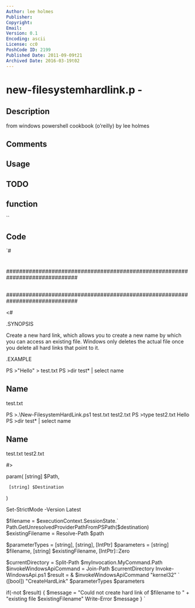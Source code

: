 ```yaml
---
Author: lee holmes
Publisher: 
Copyright: 
Email: 
Version: 0.1
Encoding: ascii
License: cc0
PoshCode ID: 2199
Published Date: 2011-09-09t21
Archived Date: 2016-03-19t02
---
```


# new-filesystemhardlink.p - 

## Description

from windows powershell cookbook (o’reilly) by lee holmes

## Comments



## Usage



## TODO



## function

``

## Code

`#
 #
 ##############################################################################
 ##
 ##
 ##
 ##############################################################################
 
 <#
 
 .SYNOPSIS
 
 Create a new hard link, which allows you to create a new name by which you
 can access an existing file. Windows only deletes the actual file once
 you delete all hard links that point to it.
 
 .EXAMPLE
 
 PS >"Hello" > test.txt
 PS >dir test* | select name
 
 Name
 ----
 test.txt
 
 PS >.\New-FilesystemHardLink.ps1 test.txt test2.txt
 PS >type test2.txt
 Hello
 PS >dir test* | select name
 
 Name
 ----
 test.txt
 test2.txt
 
 #>
 
 param(
     [string] $Path,
 
     [string] $Destination
 )
 
 Set-StrictMode -Version Latest
 
 $filename = $executionContext.SessionState.`
     Path.GetUnresolvedProviderPathFromPSPath($destination)
 $existingFilename = Resolve-Path $path
 
 $parameterTypes = [string], [string], [IntPtr]
 $parameters = [string] $filename, [string] $existingFilename, [IntPtr]::Zero
 
 $currentDirectory = Split-Path $myInvocation.MyCommand.Path
 $invokeWindowsApiCommand = Join-Path $currentDirectory Invoke-WindowsApi.ps1
 $result = & $invokeWindowsApiCommand "kernel32" `
     ([bool]) "CreateHardLink" $parameterTypes $parameters
 
 if(-not $result)
 {
     $message = "Could not create hard link of $filename to " +
         "existing file $existingFilename"
     Write-Error $message
 }
`

